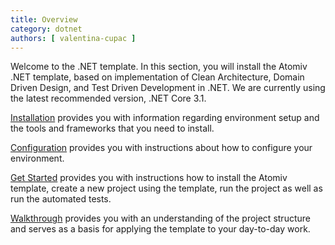 ```yaml
---
title: Overview
category: dotnet
authors: [ valentina-cupac ]
---
```


Welcome to the .NET template. In this section, you will install the Atomiv .NET template, based on implementation of Clean Architecture, Domain Driven Design, and Test Driven Development in .NET. We are currently using the latest recommended version, .NET Core 3.1.

[Installation](https://atomiv.org/templates/dotnet/installation) provides you with information regarding environment setup and the tools and frameworks that you need to install.

[Configuration](https://atomiv.org/templates/dotnet/configuration) provides you with instructions about how to configure your environment.

[Get Started](https://atomiv.org/templates/dotnet/get-started) provides you with instructions how to install the Atomiv template, create a new project using the template, run the project as well as run the automated tests.

[Walkthrough](https://atomiv.org/templates/dotnet/walkthrough) provides you with an understanding of the project structure and serves as a basis for applying the template to your day-to-day work.